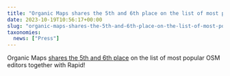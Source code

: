 ```yaml
---
title: "Organic Maps shares the 5th and 6th place on the list of most popular OSM editors together with Rapid"
date: 2023-10-19T10:56:17+00:00
slug: "organic-maps-shares-the-5th-and-6th-place-on-the-list-of-most-popular-osm-editors-together-with-rapid"
taxonomies:
  news: ["Press"]
---
```


Organic Maps [shares the 5th and 6th place](https://wiki.openstreetmap.org/wiki/Editor%5Fusage%5Fstats#by%5Fnumber%5Fof%5Fusers%5F%28distinct%5Fuids%29) on the list of most popular OSM editors together with Rapid!
